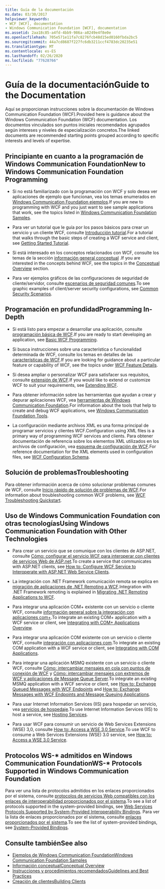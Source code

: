 ```yaml
---
title: Guía de la documentación
ms.date: 03/30/2017
helpviewer_keywords:
- WCF [WCF], documentation
- Windows Communication Foundation [WCF], documentation
ms.assetid: 2aa18c85-a4fd-4bb9-986a-a8249e4f8e0e
ms.openlocfilehash: 705e571e11fa7c8276fcb48d15ed0160fbda2bc5
ms.sourcegitcommit: 44a7cd8687f227fc6db3211ccf4783dc20235e51
ms.translationtype: MT
ms.contentlocale: es-ES
ms.lasthandoff: 02/26/2020
ms.locfileid: "77628766"
---
```

# <a name="guide-to-the-documentation"></a><span data-ttu-id="5de61-102">Guía de la documentación</span><span class="sxs-lookup"><span data-stu-id="5de61-102">Guide to the Documentation</span></span>
<span data-ttu-id="5de61-103">Aquí se proporcionan instrucciones sobre la documentación de Windows Communication Foundation (WCF).</span><span class="sxs-lookup"><span data-stu-id="5de61-103">Provided here is guidance about the Windows Communication Foundation (WCF) documentation.</span></span> <span data-ttu-id="5de61-104">Los documentos vinculados son puntos iniciales recomendados agrupados según intereses y niveles de especialización concretos.</span><span class="sxs-lookup"><span data-stu-id="5de61-104">The linked documents are recommended starting points grouped according to specific interests and levels of expertise.</span></span>  
  
## <a name="new-to-windows-communication-foundation-programming"></a><span data-ttu-id="5de61-105">Principiante en cuanto a la programación de Windows Communication Foundation</span><span class="sxs-lookup"><span data-stu-id="5de61-105">New to Windows Communication Foundation Programming</span></span>  
  
- <span data-ttu-id="5de61-106">Si no está familiarizado con la programación con WCF y solo desea ver aplicaciones de ejemplo que funcionan, vea los temas enumerados en [Windows Communication Foundation ejemplos](./samples/index.md).</span><span class="sxs-lookup"><span data-stu-id="5de61-106">If you are new to programming with WCF and you just want to see sample applications that work, see the topics listed in [Windows Communication Foundation Samples](./samples/index.md).</span></span>  
  
- <span data-ttu-id="5de61-107">Para ver un tutorial que le guía por los pasos básicos para crear un servicio y un cliente WCF, consulte [Introducción tutorial](getting-started-tutorial.md).</span><span class="sxs-lookup"><span data-stu-id="5de61-107">For a tutorial that walks through the basic steps of creating a WCF service and client, see [Getting Started Tutorial](getting-started-tutorial.md).</span></span>  
  
- <span data-ttu-id="5de61-108">Si está interesado en los conceptos relacionados con WCF, consulte los temas de la sección [información general conceptual](conceptual-overview.md) .</span><span class="sxs-lookup"><span data-stu-id="5de61-108">If you are interested in the concepts behind WCF, see the topics in the [Conceptual Overview](conceptual-overview.md) section.</span></span>  
  
- <span data-ttu-id="5de61-109">Para ver ejemplos gráficos de las configuraciones de seguridad de cliente/servidor, consulte [escenarios de seguridad comunes](./feature-details/common-security-scenarios.md).</span><span class="sxs-lookup"><span data-stu-id="5de61-109">To see graphic examples of client/server security configurations, see [Common Security Scenarios](./feature-details/common-security-scenarios.md).</span></span>  
  
## <a name="programming-in-depth"></a><span data-ttu-id="5de61-110">Programación en profundidad</span><span class="sxs-lookup"><span data-stu-id="5de61-110">Programming In-Depth</span></span>  
  
- <span data-ttu-id="5de61-111">Si está listo para empezar a desarrollar una aplicación, consulte [programación básica de WCF](basic-wcf-programming.md).</span><span class="sxs-lookup"><span data-stu-id="5de61-111">If you are ready to start developing an application, see [Basic WCF Programming](basic-wcf-programming.md).</span></span>  
  
- <span data-ttu-id="5de61-112">Si busca instrucciones sobre una característica o funcionalidad determinada de WCF, consulte los temas en detalles de las [características de WCF](./feature-details/index.md).</span><span class="sxs-lookup"><span data-stu-id="5de61-112">If you are looking for guidance about a particular feature or capability of WCF, see the topics under [WCF Feature Details](./feature-details/index.md).</span></span>  
  
- <span data-ttu-id="5de61-113">Si desea ampliar o personalizar WCF para satisfacer sus requisitos, consulte [extensión de WCF](./extending/index.md).</span><span class="sxs-lookup"><span data-stu-id="5de61-113">If you would like to extend or customize WCF to suit your requirements, see [Extending WCF](./extending/index.md).</span></span>  
  
- <span data-ttu-id="5de61-114">Para obtener información sobre las herramientas que ayudan a crear y depurar aplicaciones WCF, vea [herramientas de Windows Communication Foundation](tools.md).</span><span class="sxs-lookup"><span data-stu-id="5de61-114">For information about the tools that help to create and debug WCF applications, see [Windows Communication Foundation Tools](tools.md).</span></span>  
  
- <span data-ttu-id="5de61-115">La configuración mediante archivos XML es una forma principal de programar servicios y clientes WCF.</span><span class="sxs-lookup"><span data-stu-id="5de61-115">Configuration using XML files is a primary way of programming WCF services and clients.</span></span> <span data-ttu-id="5de61-116">Para obtener documentación de referencia sobre los elementos XML utilizados en los archivos de configuración, vea [esquema de configuración de WCF](../configure-apps/file-schema/wcf/index.md).</span><span class="sxs-lookup"><span data-stu-id="5de61-116">For reference documentation for the XML elements used in configuration files, see [WCF Configuration Schema](../configure-apps/file-schema/wcf/index.md).</span></span>  
  
## <a name="troubleshooting"></a><span data-ttu-id="5de61-117">Solución de problemas</span><span class="sxs-lookup"><span data-stu-id="5de61-117">Troubleshooting</span></span>  
 <span data-ttu-id="5de61-118">Para obtener información acerca de cómo solucionar problemas comunes de WCF, consulte [Inicio rápido de solución de problemas de WCF](wcf-troubleshooting-quickstart.md).</span><span class="sxs-lookup"><span data-stu-id="5de61-118">For information about troubleshooting common WCF problems, see [WCF Troubleshooting Quickstart](wcf-troubleshooting-quickstart.md).</span></span>  
  
## <a name="using-windows-communication-foundation-with-other-technologies"></a><span data-ttu-id="5de61-119">Uso de Windows Communication Foundation con otras tecnologías</span><span class="sxs-lookup"><span data-stu-id="5de61-119">Using Windows Communication Foundation with Other Technologies</span></span>  
  
- <span data-ttu-id="5de61-120">Para crear un servicio que se comunique con los clientes de ASP.NET, consulte [Cómo: configurar el servicio WCF para interoperar con clientes de servicios Web de ASP.net](./feature-details/config-wcf-service-with-aspnet-web-service.md).</span><span class="sxs-lookup"><span data-stu-id="5de61-120">To create a service that communicates with ASP.NET clients, see [How to: Configure WCF Service to Interoperate with ASP.NET Web Service Clients](./feature-details/config-wcf-service-with-aspnet-web-service.md).</span></span>  
  
- <span data-ttu-id="5de61-121">La integración con .NET Framework comunicación remota se explica en [migración de aplicaciones de .NET Remoting a WCF](./feature-details/migrating-net-remoting-applications-to-wcf.md).</span><span class="sxs-lookup"><span data-stu-id="5de61-121">Integration with .NET Framework remoting is explained in [Migrating .NET Remoting Applications to WCF](./feature-details/migrating-net-remoting-applications-to-wcf.md).</span></span>  
  
- <span data-ttu-id="5de61-122">Para integrar una aplicación COM+ existente con un servicio o cliente WCF, consulte [información general sobre la integración con aplicaciones com+](./feature-details/integrating-with-com-plus-applications-overview.md).</span><span class="sxs-lookup"><span data-stu-id="5de61-122">To integrate an existing COM+ application with a WCF service or client, see [Integrating with COM+ Applications Overview](./feature-details/integrating-with-com-plus-applications-overview.md).</span></span>  
  
- <span data-ttu-id="5de61-123">Para integrar una aplicación COM existente con un servicio o cliente WCF, consulte [integración con aplicaciones com](./feature-details/integrating-with-com-applications.md).</span><span class="sxs-lookup"><span data-stu-id="5de61-123">To integrate an existing COM application with a WCF service or client, see [Integrating with COM Applications](./feature-details/integrating-with-com-applications.md).</span></span>  
  
- <span data-ttu-id="5de61-124">Para integrar una aplicación MSMQ existente con un servicio o cliente WCF, consulte [Cómo: intercambiar mensajes en cola con puntos de conexión de WCF](./feature-details/how-to-exchange-queued-messages-with-wcf-endpoints.md) y [Cómo: intercambiar mensajes con extremos de WCF y aplicaciones de Message Queue Server](./feature-details/how-to-exchange-messages-with-wcf-endpoints-and-message-queuing-applications.md).</span><span class="sxs-lookup"><span data-stu-id="5de61-124">To integrate an existing MSMQ application with a WCF service or client, see [How to: Exchange Queued Messages with WCF Endpoints](./feature-details/how-to-exchange-queued-messages-with-wcf-endpoints.md) and [How to: Exchange Messages with WCF Endpoints and Message Queuing Applications](./feature-details/how-to-exchange-messages-with-wcf-endpoints-and-message-queuing-applications.md).</span></span>  
  
- <span data-ttu-id="5de61-125">Para usar Internet Information Services (IIS) para hospedar un servicio, vea [servicios de hospedaje](hosting-services.md).</span><span class="sxs-lookup"><span data-stu-id="5de61-125">To use Internet Information Services (IIS) to host a service, see [Hosting Services](hosting-services.md).</span></span>  
  
- <span data-ttu-id="5de61-126">Para usar WCF para consumir un servicio de Web Services Extensions (WSE) 3,0, consulte [How to: Access a WSE 3,0 Service](./feature-details/how-to-access-a-wse-3-0-service-with-a-wcf-client.md).</span><span class="sxs-lookup"><span data-stu-id="5de61-126">To use WCF to consume a Web Services Extensions (WSE) 3.0 service, see [How to: Access a WSE 3.0 Service](./feature-details/how-to-access-a-wse-3-0-service-with-a-wcf-client.md).</span></span>  
  
## <a name="ws--protocols-supported-in-windows-communication-foundation"></a><span data-ttu-id="5de61-127">Protocolos WS-\* admitidos en Windows Communication Foundation</span><span class="sxs-lookup"><span data-stu-id="5de61-127">WS-\* Protocols Supported in Windows Communication Foundation</span></span>  
 <span data-ttu-id="5de61-128">Para ver una lista de protocolos admitidos en los enlaces proporcionados por el sistema, consulte [protocolos de servicios Web compatibles con los enlaces de interoperabilidad proporcionados por el sistema](./feature-details/web-services-protocols-supported-by-system-provided-interoperability-bindings.md).</span><span class="sxs-lookup"><span data-stu-id="5de61-128">To see a list of protocols supported in the system-provided bindings, see [Web Services Protocols Supported by System-Provided Interoperability Bindings](./feature-details/web-services-protocols-supported-by-system-provided-interoperability-bindings.md).</span></span> <span data-ttu-id="5de61-129">Para ver la lista de enlaces proporcionados por el sistema, consulte [enlaces proporcionados por el sistema](system-provided-bindings.md).</span><span class="sxs-lookup"><span data-stu-id="5de61-129">To see the list of system-provided bindings, see [System-Provided Bindings](system-provided-bindings.md).</span></span>  
  
## <a name="see-also"></a><span data-ttu-id="5de61-130">Consulte también</span><span class="sxs-lookup"><span data-stu-id="5de61-130">See also</span></span>

- [<span data-ttu-id="5de61-131">Ejemplos de Windows Communication Foundation</span><span class="sxs-lookup"><span data-stu-id="5de61-131">Windows Communication Foundation Samples</span></span>](./samples/index.md)
- [<span data-ttu-id="5de61-132">Información conceptual</span><span class="sxs-lookup"><span data-stu-id="5de61-132">Conceptual Overview</span></span>](conceptual-overview.md)
- [<span data-ttu-id="5de61-133">Instrucciones y procedimientos recomendados</span><span class="sxs-lookup"><span data-stu-id="5de61-133">Guidelines and Best Practices</span></span>](guidelines-and-best-practices.md)
- [<span data-ttu-id="5de61-134">Creación de clientes</span><span class="sxs-lookup"><span data-stu-id="5de61-134">Building Clients</span></span>](building-clients.md)
